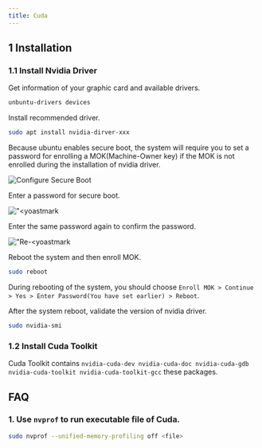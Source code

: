 ```yaml
---
title: Cuda
---
```




## 1 Installation

### 1.1 Install Nvidia Driver

Get information of your graphic card and available drivers.

```bash
unbuntu-drivers devices
```

Install recommended driver.

```bash
sudo apt install nvidia-dirver-xxx
```

Because ubuntu enables secure boot, the system will require you to set a password for enrolling a MOK(Machine-Owner key) if the MOK is not enrolled during the installation of nvidia driver.

![Configure Secure Boot](https://www.itzgeek.com/wp-content/uploads/2020/09/Configure-Secure-Boot.png)

Enter a password for secure boot.

!["<yoastmark](https://www.itzgeek.com/wp-content/uploads/2020/09/Enter-Password.png)

Enter the same password again to confirm the password.

!["Re-<yoastmark](https://www.itzgeek.com/wp-content/uploads/2020/09/Re-Enter-Password.png)

Reboot the system and then enroll MOK.

```bash
sudo reboot
```

During rebooting of the system, you should choose `Enroll MOK > Continue > Yes > Enter Password(You have set earlier) > Reboot`.

After the system reboot, validate the version of nvidia driver.

```bash
sudo nvidia-smi
```

### 1.2 Install Cuda Toolkit

Cuda Toolkit contains `nvidia-cuda-dev nvidia-cuda-doc nvidia-cuda-gdb nvidia-cuda-toolkit nvidia-cuda-toolkit-gcc` these packages.

## FAQ

### 1. Use `nvprof` to run executable file of Cuda.

```bash
sudo nvprof --unified-memory-profiling off <file>
```



